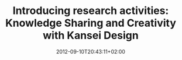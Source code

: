 ---
members: ["PLevy"]
slug: introducing-research-activities-knowledge-sharing-and-creativity-with-kansei-design
title: "Introducing research activities: Knowledge Sharing and Creativity with Kansei Design"
layout: single
searchFilter: Publication
searchWeight: 8
publitype: report
subsection: report
kansei: true
research: 
    -  kansei
institution:
    heig: 1
    logo: TUe
    short: 'TU/e'
    name: "Eindhoven University of Technology"
    web: "https://www.tue.nl/en/"
    colo: "#c72125"
chaire: false
date: 2012-09-10T20:43:11+02:00
citation:
    authors:
        1: ["Levy", "Pierre", "P."]
    year: 2009
    title: "Introducing research activities: Knowledge Sharing and Creativity with Kansei Design"
    journal: "Journal of Japan Society of Kansei Engineering"
    number: 8
    volume: 2
reference: "Lévy, P. (2009). Introducing research activities: Knowledge Sharing and Creativity with Kansei Design. Journal of Japan Society of Kansei Engineering, 8(2)"
---
